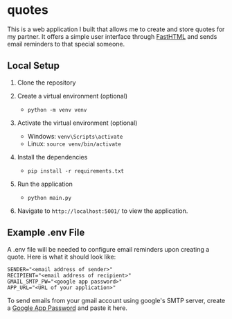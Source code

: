 # quotes
This is a web application I built that allows me to create and store quotes for my partner. It offers a simple user interface through [FastHTML](https://fastht.ml/) and sends email reminders to that special someone.

## Local Setup
1. Clone the repository

2. Create a virtual environment (optional)
   - `python -m venv venv`

3. Activate the virtual environment (optional)
   - Windows: `venv\Scripts\activate`
   - Linux: `source venv/bin/activate`

4. Install the dependencies
   - `pip install -r requirements.txt`

5. Run the application
   - `python main.py`
   
6. Navigate to `http://localhost:5001/` to view the application.

## Example .env File
A .env file will be needed to configure email reminders upon creating a quote. Here is what it should look like:
```
SENDER="<email address of sender>"
RECIPIENT="<email address of recipient>"
GMAIL_SMTP_PW="<google app password>"
APP_URL="<URL of your application>"
```
To send emails from your gmail account using google's SMTP server, create a [Google App Password](https://myaccount.google.com/apppasswords) and paste it here.
